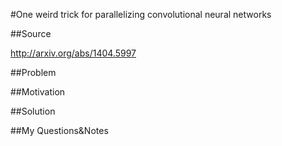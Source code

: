 #One weird trick for parallelizing convolutional neural networks

##Source

http://arxiv.org/abs/1404.5997

##Problem

##Motivation

##Solution

##My Questions&Notes


